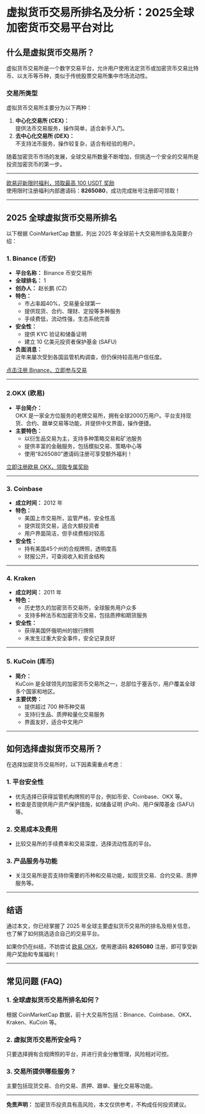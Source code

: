 # 虚拟货币交易所排名及分析：2025全球加密货币交易平台对比



## 什么是虚拟货币交易所？

虚拟货币交易所是一个数字交易平台，允许用户使用法定货币或加密货币交易比特币、以太币等币种，类似于传统股票交易所集中市场流动性。

### 交易所类型
虚拟货币交易所主要分为以下两种：
1. **中心化交易所 (CEX)：**  
   提供法币交易服务，操作简单，适合新手入门。
2. **去中心化交易所 (DEX)：**  
   不支持法币服务，操作较复杂，适合有经验的用户。

随着加密货币市场的发展，全球交易所数量不断增加，但挑选一个安全的交易所是投资加密货币的第一步。

---
[欧易迎新限时福利，领取最高 100 USDT 奖励](https://bit.ly/OKXe)  
使用限时注册福利内部邀请码：**8265080**，成功完成账号注册即可领取！

---
## 2025 全球虚拟货币交易所排名

以下根据 CoinMarketCap 数据，列出 2025 年全球前十大交易所排名及简要介绍：

### 1. **Binance (币安)**

- **平台名称：** Binance 币安交易所  
- **全球排名：** 1  
- **创办人：** 赵长鹏 (CZ)  
- **特色：**  
  - 市占率超40%，交易量全球第一  
  - 提供现货、合约、理财、定投等多种服务  
  - 手续费低，流动性强，生态系统完善  
- **安全性：**  
  - 提供 KYC 验证和储备证明  
  - 建立 10 亿美元投资者保护基金 (SAFU)  
- **负面消息：**  
  近年来屡次受到各国监管机构调查，但仍保持较高用户信任度。

[点击注册 Binance，立即参与交易](https://bit.ly/Binancec)

---

### 2.**OKX (欧易)**

- **平台简介：**  
  OKX 是一家全方位服务的老牌交易所，拥有全球2000万用户。平台支持现货、合约、跟单交易等功能，并提供中文界面，操作便捷。  
- **主要特色：**  
  - 以衍生品交易为主，支持多种策略交易和矿池服务  
  - 提供丰富的金融服务，包括模拟交易、策略中心等  
  - 使用“8265080”邀请码注册可享受额外福利！

[立即注册欧易 OKX，领取专属奖励](https://bit.ly/OKXe)

---

### 3.  **Coinbase**

- **成立时间：** 2012 年  
- **特色：**  
  - 美国上市交易所，监管严格，安全性高  
  - 提供现货交易，适合大额投资者  
  - 用户界面简洁，但手续费相对较高  
- **安全性：**  
  - 持有美国45个州的合规牌照，透明度高  
  - 财报公开，可查阅收入和资金结构  

---

### 4. **Kraken**

- **成立时间：** 2011 年  
- **特色：**  
  - 历史悠久的加密货币交易所，全球服务用户众多  
  - 支持多种法币和加密货币交易，包括质押和期货服务  
- **安全性：**  
  - 获得美国怀俄明州的银行牌照  
  - 未发生过重大安全事件，安全记录良好  

---

### 5. **KuCoin (库币)**

- **简介：**  
  KuCoin 是全球领先的加密货币交易所之一，总部位于塞舌尔，用户覆盖全球多个国家和地区。  
- **主要优势：**  
  - 提供超过 700 种币种交易  
  - 支持衍生品、质押和量化交易服务  
  - 界面友好，适合中文用户  

---

## 如何选择虚拟货币交易所？

在选择加密货币交易所时，以下因素需重点考虑：

### 1. **平台安全性**  
- 优先选择已获得监管机构牌照的平台，例如币安、Coinbase、OKX 等。  
- 检查是否提供用户资产保护措施，如储备证明 (PoR)、用户保障基金 (SAFU) 等。

### 2. **交易成本及费用**  
- 比较交易所的手续费率和交易深度，选择流动性高的平台。

### 3. **产品服务与功能**  
- 关注交易所是否支持你需要的币种和交易功能，如现货交易、合约交易、质押服务等。

---

## 结语

通过本文，你已经掌握了 2025 年全球主要虚拟货币交易所的排名及相关信息，也了解了如何挑选适合自己的交易平台。  

如果你仍在纠结，不妨尝试 [欧易 OKX](https://bit.ly/OKXe)，使用邀请码 **8265080** 注册，即可享受新用户奖励和专属福利！

---

## 常见问题 (FAQ)

### 1. **全球虚拟货币交易所排名如何？**  
根据 CoinMarketCap 数据，前十大交易所包括：Binance、Coinbase、OKX、Kraken、KuCoin 等。

### 2. **虚拟货币交易所安全吗？**  
只要选择拥有合规牌照的平台，并进行资金分散管理，风险相对可控。

### 3. **交易所提供哪些服务？**  
主要包括现货交易、合约交易、质押、跟单、量化交易等功能。

---
**免责声明：** 加密货币投资具有高风险，本文仅供参考，不构成任何投资建议。
